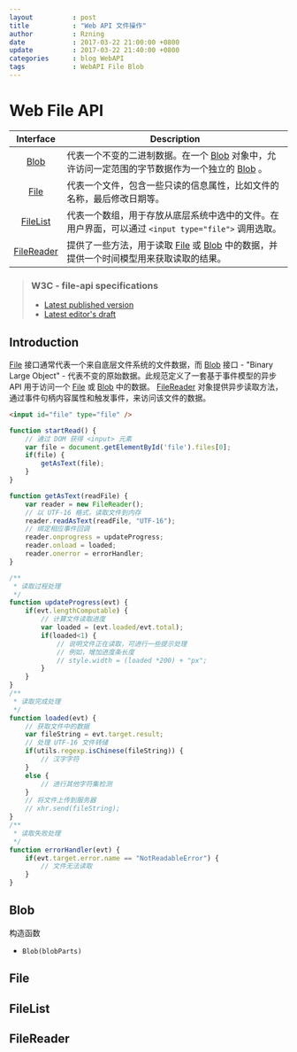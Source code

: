 ```yaml
---
layout          : post
title           : "Web API 文件操作"
author          : Rzning
date            : 2017-03-22 21:00:00 +0800
update          : 2017-03-22 21:40:00 +0800
categories      : blog WebAPI
tags            : WebAPI File Blob
---
```


Web File API
============

Interface | Description
:--:|-
[Blob](#blob)             | 代表一个不变的二进制数据。在一个 [Blob] 对象中，允许访问一定范围的字节数据作为一个独立的 [Blob] 。
[File](#file)             | 代表一个文件，包含一些只读的信息属性，比如文件的名称，最后修改日期等。
[FileList](#filelist)     | 代表一个数组，用于存放从底层系统中选中的文件。在用户界面，可以通过 `<input type="file">` 调用选取。
[FileReader](#filereader) | 提供了一些方法，用于读取 [File] 或 [Blob] 中的数据，并提供一个时间模型用来获取读取的结果。


> ### W3C - file-api specifications
> - [Latest published version](http://www.w3.org/TR/FileAPI/)
> - [Latest editor's draft](https://w3c.github.io/FileAPI/)


## Introduction

[File] 接口通常代表一个来自底层文件系统的文件数据，而 [Blob] 接口 - "Binary Large Object" - 代表不变的原始数据。此规范定义了一套基于事件模型的异步 API 用于访问一个 [File] 或 [Blob] 中的数据。 [FileReader] 对象提供异步读取方法，通过事件句柄内容属性和触发事件，来访问该文件的数据。

```html
<input id="file" type="file" />
```

```js
function startRead() {
    // 通过 DOM 获得 <input> 元素
    var file = document.getElementById('file').files[0];
    if(file) {
        getAsText(file);
    }
}

function getAsText(readFile) {
    var reader = new FileReader();
    // 以 UTF-16 格式，读取文件到内存
    reader.readAsText(readFile, "UTF-16");
    // 绑定相应事件回调
    reader.onprogress = updateProgress;
    reader.onload = loaded;
    reader.onerror = errorHandler;
}

/**
 * 读取过程处理
 */
function updateProgress(evt) {
    if(evt.lengthComputable) {
        // 计算文件读取进度
        var loaded = (evt.loaded/evt.total);
        if(loaded<1) {
            // 说明文件正在读取，可进行一些提示处理
            // 例如，增加进度条长度
            // style.width = (loaded *200) + "px";
        }
    }
}
/**
 * 读取完成处理
 */
function loaded(evt) {
    // 获取文件中的数据
    var fileString = evt.target.result;
    // 处理 UTF-16 文件转储
    if(utils.regexp.isChinese(fileString)) {
        // 汉字字符
    }
    else {
        // 进行其他字符集检测
    }
    // 将文件上传到服务器
    // xhr.send(fileString);
}
/**
 * 读取失败处理
 */
function errorHandler(evt) {
    if(evt.target.error.name == "NotReadableError") {
        // 文件无法读取
    }
}
```

## Blob

构造函数

- `Blob(blobParts)`

## File

## FileList


## FileReader







[FileList]: <https://developer.mozilla.org/en-US/docs/Web/API/FileList>
[Blob]: <https://developer.mozilla.org/en-US/docs/Web/API/Blob>
[File]: <https://developer.mozilla.org/en-US/docs/Web/API/File>
[FileReader]: <https://developer.mozilla.org/en-US/docs/Web/API/FileReader>